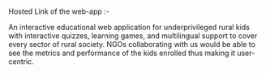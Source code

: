 # 
Hosted Link of the web-app :- 

An interactive educational web application for underprivileged rural kids with interactive quizzes, learning games, and multilingual support to cover every sector of rural society. NGOs collaborating with us would be able to see the metrics and performance of the kids enrolled thus making it user-centric.

